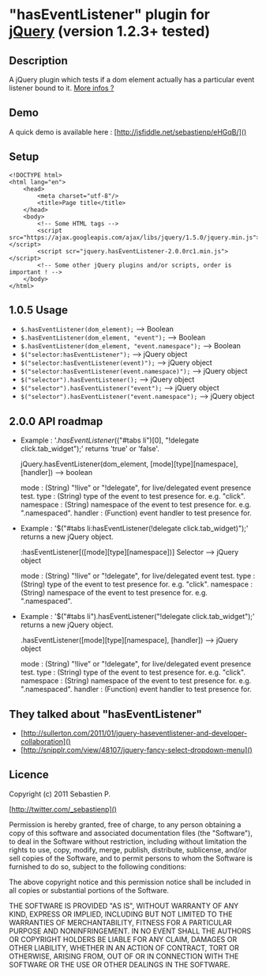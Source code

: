 "hasEventListener" plugin for [jQuery](http://jquery.com/) (version 1.2.3+ tested)
================================

Description
------------
A jQuery plugin which tests if a dom element actually has a particular event listener bound to it.
[More infos ?](https://twitter.com/#!/search/_sebastienp%20hasEventListener)

Demo
-----
A quick demo is available here : [http://jsfiddle.net/sebastienp/eHGqB/]()

Setup
------
    <!DOCTYPE html>
    <html lang="en">
        <head>
            <meta charset="utf-8"/>
            <title>Page title</title>
        </head>
        <body>
            <!-- Some HTML tags -->
            <script src="https://ajax.googleapis.com/ajax/libs/jquery/1.5.0/jquery.min.js"></script>
            <script scr="jquery.hasEventListener-2.0.0rc1.min.js"></script>
            <!-- Some other jQuery plugins and/or scripts, order is important ! -->
        </body>
    </html>

1.0.5 Usage
------------
* `$.hasEventListener(dom_element);` --> Boolean
* `$.hasEventListener(dom_element, "event");` --> Boolean
* `$.hasEventListener(dom_element, "event.namespace");` --> Boolean
* `$("selector:hasEventListener");` --> jQuery object
* `$("selector:hasEventListener(event)");` --> jQuery object
* `$("selector:hasEventListener(event.namespace)");` --> jQuery object
* `$("selector").hasEventListener();` --> jQuery object
* `$("selector").hasEventListener("event");` --> jQuery object
* `$("selector").hasEventListener("event.namespace");` --> jQuery object

2.0.0 API roadmap
------------------
*  Example : '$.hasEventListener($("#tabs li")[0], "!delegate click.tab_widget");' returns 'true' or 'false'.

    jQuery.hasEventListener(dom_element, [mode][type][namespace], [handler])
    --> boolean

    mode : (String) "!live" or "!delegate", for live/delegated event presence test.
    type : (String) type of the event to test presence for. e.g. "click".
    namespace : (String) namespace of the event to test presence for. e.g. ".namespaced".
    handler : (Function) event handler to test presence for.

*  Example : '$("#tabs li:hasEventListener(!delegate click.tab_widget)");' returns a new jQuery object.

    :hasEventListener[([mode][type][namespace])] Selector
    --> jQuery object

    mode : (String) "!live" or "!delegate", for live/delegated event test.
    type : (String) type of the event to test presence for. e.g. "click".
    namespace : (String) namespace of the event to test presence for. e.g. ".namespaced".

*  Example : '$("#tabs li").hasEventListener("!delegate click.tab_widget");' returns a new jQuery object.

    .hasEventListener([mode][type][namespace], [handler])
    --> jQuery object

    mode : (String) "!live" or "!delegate", for live/delegated event presence test.
    type : (String) type of the event to test presence for. e.g. "click".
    namespace : (String) namespace of the event to test presence for. e.g. ".namespaced".
    handler : (Function) event handler to test presence for.

They talked about "hasEventListener"
-------------------------------------
* [http://sullerton.com/2011/01/jquery-haseventlistener-and-developer-collaboration]()
* [http://snipplr.com/view/48107/jquery-fancy-select-dropdown-menu]()

Licence
--------
Copyright (c) 2011 Sebastien P.

[http://twitter.com/_sebastienp]()

Permission is hereby granted, free of charge, to any person obtaining a copy
of this software and associated documentation files (the "Software"), to deal
in the Software without restriction, including without limitation the rights
to use, copy, modify, merge, publish, distribute, sublicense, and/or sell
copies of the Software, and to permit persons to whom the Software is
furnished to do so, subject to the following conditions:

The above copyright notice and this permission notice shall be included in
all copies or substantial portions of the Software.

THE SOFTWARE IS PROVIDED "AS IS", WITHOUT WARRANTY OF ANY KIND, EXPRESS OR
IMPLIED, INCLUDING BUT NOT LIMITED TO THE WARRANTIES OF MERCHANTABILITY,
FITNESS FOR A PARTICULAR PURPOSE AND NONINFRINGEMENT. IN NO EVENT SHALL THE
AUTHORS OR COPYRIGHT HOLDERS BE LIABLE FOR ANY CLAIM, DAMAGES OR OTHER
LIABILITY, WHETHER IN AN ACTION OF CONTRACT, TORT OR OTHERWISE, ARISING FROM,
OUT OF OR IN CONNECTION WITH THE SOFTWARE OR THE USE OR OTHER DEALINGS IN
THE SOFTWARE.